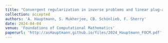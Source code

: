 ```yaml
---
title: "Convergent regularization in inverse problems and linear plug-and-play denoisers"
collection: accepted
authors: 'A. Hauptmann, S. Mukherjee, CB. Schönlieb, F. Sherry'
date: 2024-04-04
venue: 'Foundations of Computational Mathematics'
paperurl: 'http://asHauptmann.github.io/files/2024_Hauptmann_FOCM.pdf'
---
```

